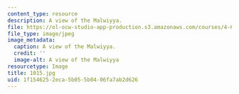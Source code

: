 ```yaml
---
content_type: resource
description: A view of the Malwiyya.
file: https://ol-ocw-studio-app-production.s3.amazonaws.com/courses/4-614-religious-architecture-and-islamic-cultures-fall-2002/1f1546252eca5b055b0406fa7ab2d626_1015.jpg
file_type: image/jpeg
image_metadata:
  caption: A view of the Malwiyya.
  credit: ''
  image-alt: A view of the Malwiyya
resourcetype: Image
title: 1015.jpg
uid: 1f154625-2eca-5b05-5b04-06fa7ab2d626
---
```

